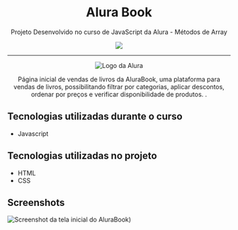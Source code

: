 <h1 align="center"> Alura Book </h1>
<p align="center">Projeto Desenvolvido no curso de JavaScript da Alura - Métodos de Array</p>
<p align="center"> <img src="https://github.com/AnaKercia1/AluraBook/assets/123599474/34283774-d1f1-4a86-925c-ba44536e1e90"> </p>

<hr>
<p align="center"> <img src="https://github.com/MonicaHillman/aluraplay-requisicoes/blob/main/img/logo.png" alt="Logo da Alura"#vitrinedev)> </p>
<p align="center">Página inicial de vendas de livros da AluraBook, uma plataforma para vendas de livros, possibilitando filtrar por categorias, aplicar descontos, ordenar por preços e verificar disponibilidade de produtos. .</p>

## Tecnologias utilizadas durante o curso
* Javascript

## Tecnologias utilizadas no projeto
* HTML
* CSS

## Screenshots
![Screenshot da tela inicial do AluraBook](https://github.com/AnaKercia1/AluraBook/assets/123599474/15b15d95-d5bb-4533-a22e-8c02d182dd5c#vitrinedev))
